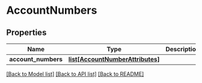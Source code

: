 # AccountNumbers

## Properties
Name | Type | Description | Notes
------------ | ------------- | ------------- | -------------
**account_numbers** | [**list[AccountNumberAttributes]**](AccountNumberAttributes.md) |  | [optional] 

[[Back to Model list]](../README.md#documentation-for-models) [[Back to API list]](../README.md#documentation-for-api-endpoints) [[Back to README]](../README.md)


